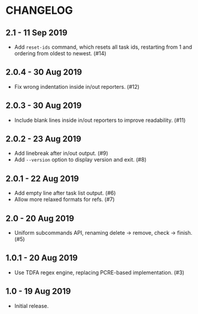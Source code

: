 # CHANGELOG

## 2.1 - 11 Sep 2019

- Add `reset-ids` command, which resets all task ids, restarting from 1 and
  ordering from oldest to newest. (#14)

## 2.0.4 - 30 Aug 2019

- Fix wrong indentation inside in/out reporters. (#12)

## 2.0.3 - 30 Aug 2019

- Include blank lines inside in/out reporters to improve readability. (#11)

## 2.0.2 - 23 Aug 2019

- Add linebreak after in/out output. (#9)
- Add `--version` option to display version and exit. (#8)

## 2.0.1 - 22 Aug 2019

- Add empty line after task list output. (#6)
- Allow more relaxed formats for refs. (#7)

## 2.0 - 20 Aug 2019

- Uniform subcommands API, renaming delete -> remove, check -> finish. (#5)

## 1.0.1 - 20 Aug 2019

- Use TDFA regex engine, replacing PCRE-based implementation. (#3)

## 1.0 - 19 Aug 2019

- Initial release.
